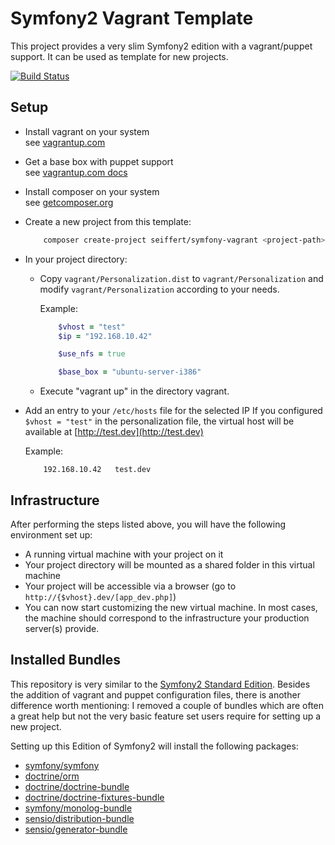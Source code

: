 # Symfony2 Vagrant Template

This project provides a very slim Symfony2 edition with a vagrant/puppet support. It can be used as template for new
projects.

[![Build Status](https://travis-ci.org/seiffert/symfony-vagrant.png?branch=master)](https://travis-ci.org/seiffert/symfony-vagrant)

## Setup

-   Install vagrant on your system  
    see [vagrantup.com](http://vagrantup.com/v1/docs/getting-started/index.html)

-   Get a base box with puppet support  
    see [vagrantup.com docs](http://vagrantup.com/v1/docs/getting-started/boxes.html)

-   Install composer on your system  
    see [getcomposer.org](http://getcomposer.org/doc/00-intro.md)

-   Create a new project from this template:
    ```bash
        composer create-project seiffert/symfony-vagrant <project-path> --stability="beta"
    ```

-   In your project directory:
    -   Copy `vagrant/Personalization.dist` to `vagrant/Personalization` and modify `vagrant/Personalization` according to your needs.

        Example:

        ```ruby
            $vhost = "test"
            $ip = "192.168.10.42"

            $use_nfs = true

            $base_box = "ubuntu-server-i386"
        ```
    -   Execute "vagrant up" in the directory vagrant.

-   Add an entry to your `/etc/hosts` file for the selected IP
    If you configured `$vhost = "test"` in the personalization file, the virtual host will be available at [http://test.dev](http://test.dev)

    Example:

    ```
        192.168.10.42   test.dev
    ```

## Infrastructure

After performing the steps listed above, you will have the following environment set up:

- A running virtual machine with your project on it
- Your project directory will be mounted as a shared folder in this virtual machine
- Your project will be accessible via a browser (go to `http://{$vhost}.dev/[app_dev.php]`)
- You can now start customizing the new virtual machine. In most cases, the machine should correspond to the infrastructure your production server(s) provide.

## Installed Bundles

This repository is very similar to the [Symfony2 Standard Edition](https://github.com/symfony/symfony-standard). Besides the addition of vagrant and puppet
configuration files, there is another difference worth mentioning: I removed a couple of bundles which are often a great help but not the very basic feature
set users require for setting up a new project.

Setting up this Edition of Symfony2 will install the following packages:

+ [symfony/symfony](https://packagist.org/packages/symfony/symfony)
+ [doctrine/orm](https://packagist.org/packages/doctrine/orm)
+ [doctrine/doctrine-bundle](https://packagist.org/packages/doctrine/doctrine-bundle)
+ [doctrine/doctrine-fixtures-bundle](https://packagist.org/packages/doctrine/doctrine-fixturesbundle)
+ [symfony/monolog-bundle](https://packagist.org/packages/symfony/monolog-bundle)
+ [sensio/distribution-bundle](https://packagist.org/packages/sensio/distribution-bundle)
+ [sensio/generator-bundle](https://packagist.org/packages/sensio/generator-bundle)
